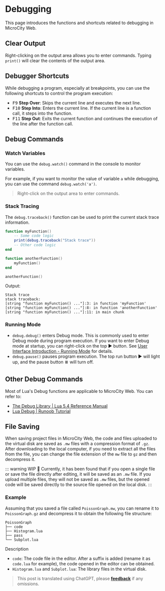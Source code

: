 # Debugging

This page introduces the functions and shortcuts related to debugging in MicroCity Web.

## Clear Output
Right-clicking on the output area allows you to enter commands. Typing `print()` will clear the contents of the output area.

## Debugger Shortcuts
While debugging a program, especially at breakpoints, you can use the following shortcuts to control the program execution:
- <kbd>F9</kbd> **Step Over**: Skips the current line and executes the next line.
- <kbd>F10</kbd> **Step Into**: Enters the current line. If the current line is a function call, it steps into the function.
- <kbd>F11</kbd> **Step Out**: Exits the current function and continues the execution of the line after the function call.

## Debug Commands
### Watch Variables
You can use the `debug.watch()` command in the console to monitor variables.

For example, if you want to monitor the value of variable `a` while debugging, you can use the command `debug.watch('a')`.
> Right-click on the output area to enter commands.

### Stack Tracing
The `debug.traceback()` function can be used to print the current stack trace information.

```lua
function myFunction()
    -- Some code logic
    print(debug.traceback("Stack trace"))
    -- Other code logic
end

function anotherFunction()
    myFunction()
end

anotherFunction()
```

Output:

```
Stack trace
stack traceback:
[string "function myFunction() ..."]:3: in function 'myFunction'
[string "function myFunction() ..."]:8: in function 'anotherFunction'
[string "function myFunction() ..."]:11: in main chunk
```

### Running Mode
- `debug.debug()` enters Debug mode. This is commonly used to enter Debug mode during program execution. If you want to enter Debug mode at startup, you can right-click on the top :arrow_forward: button. See [User Interface Introduction - Running Mode](./web-ui.html#program-control) for details.
- `debug.pause()` pauses program execution. The top run button :arrow_forward: will light up, and the pause button :pause_button: will turn off.

## Other Debug Commands
Most of Lua's Debug functions are applicable to MicroCity Web. You can refer to:
- [The Debug Library | Lua 5.4 Reference Manual](https://www.lua.org/manual/5.4/manual.html#6.10)
- [Lua Debug | Runoob Tutorial](https://www.runoob.com/lua/lua-debug.html)

## File Saving

When saving project files in MicroCity Web, the code and files uploaded to the virtual disk are saved as `.mw` files with a compression format of `.gz`. After downloading to the local computer, if you need to extract all the files from the file, you can change the file extension of the `mw` file to `gz` and then decompress it.

::: warning WIP 🚧
Currently, it has been found that if you open a single file or save the file directly after editing, it will be saved as an `.mw` file. If you upload multiple files, they will not be saved as `.mw` files, but the opened code will be saved directly to the source file opened on the local disk.
:::

### Example
Assuming that you saved a file called `PoissonGraph.mw`, you can rename it to `PoissonGraph.gz` and decompress it to obtain the following file structure:

```
PoissonGraph
├── code
├── Histogram.lua
├── pass
└── Subplot.lua
```

Description
- `code`: The code file in the editor. After a suffix is added (rename it as `code.lua` for example), the code opened in the editor can be obtained.
- `Histogram.lua` and `Subplot.lua`: The library files in the virtual disk.

> This post is translated using ChatGPT, please [**feedback**](https://github.com/huuhghhgyg/MicroCityNotes/issues/new) if any omissions.
